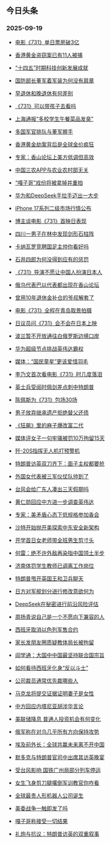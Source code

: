 ## 今日头条 
### 2025-09-19

+ [电影《731》单日票房破3亿](https://www.toutiao.com/trending/7551400137495514662/?category_name=topic_innerflow&event_type=hot_board&log_pb=%257B%2522category_name%2522%253A%2522topic_innerflow%2522%252C%2522cluster_type%2522%253A%25222%2522%252C%2522enter_from%2522%253A%2522click_category%2522%252C%2522entrance_hotspot%2522%253A%2522outside%2522%252C%2522event_type%2522%253A%2522hot_board%2522%252C%2522hot_board_cluster_id%2522%253A%25227551400137495514662%2522%252C%2522hot_board_impr_id%2522%253A%252220250919001225D1B28086BE57DB41F73F%2522%252C%2522jump_page%2522%253A%2522hot_board_page%2522%252C%2522location%2522%253A%2522news_hot_card%2522%252C%2522page_location%2522%253A%2522hot_board_page%2522%252C%2522source%2522%253A%2522trending_tab%2522%252C%2522style_id%2522%253A%252240132%2522%252C%2522title%2522%253A%2522%25E7%2594%25B5%25E5%25BD%25B1%25E3%2580%258A731%25E3%2580%258B%25E5%258D%2595%25E6%2597%25A5%25E7%25A5%25A8%25E6%2588%25BF%25E7%25A0%25B43%25E4%25BA%25BF%2522%257D&rank=&style_id=40132&topic_id=7551400137495514662)

+ [香港黄金盗窃案已有11人被捕](https://www.toutiao.com/trending/7550997494306668554/?category_name=topic_innerflow&event_type=hot_board&log_pb=%257B%2522category_name%2522%253A%2522topic_innerflow%2522%252C%2522cluster_type%2522%253A%25222%2522%252C%2522enter_from%2522%253A%2522click_category%2522%252C%2522entrance_hotspot%2522%253A%2522outside%2522%252C%2522event_type%2522%253A%2522hot_board%2522%252C%2522hot_board_cluster_id%2522%253A%25227550997494306668554%2522%252C%2522hot_board_impr_id%2522%253A%252220250919001225D1B28086BE57DB41F73F%2522%252C%2522jump_page%2522%253A%2522hot_board_page%2522%252C%2522location%2522%253A%2522news_hot_card%2522%252C%2522page_location%2522%253A%2522hot_board_page%2522%252C%2522source%2522%253A%2522trending_tab%2522%252C%2522style_id%2522%253A%252240132%2522%252C%2522title%2522%253A%2522%25E9%25A6%2599%25E6%25B8%25AF%25E9%25BB%2584%25E9%2587%2591%25E7%259B%2597%25E7%25AA%2583%25E6%25A1%2588%25E5%25B7%25B2%25E6%259C%258911%25E4%25BA%25BA%25E8%25A2%25AB%25E6%258D%2595%2522%257D&rank=&style_id=40132&topic_id=7550997494306668554)

+ [“十四五”时期科技创新发展成就](https://www.toutiao.com/article/7551380602609254946)

+ [国防部长董军着军装为何没有肩章](https://www.toutiao.com/trending/7550431421991616555/?category_name=topic_innerflow&event_type=hot_board&log_pb=%257B%2522category_name%2522%253A%2522topic_innerflow%2522%252C%2522cluster_type%2522%253A%25226%2522%252C%2522enter_from%2522%253A%2522click_category%2522%252C%2522entrance_hotspot%2522%253A%2522outside%2522%252C%2522event_type%2522%253A%2522hot_board%2522%252C%2522hot_board_cluster_id%2522%253A%25227550431421991616555%2522%252C%2522hot_board_impr_id%2522%253A%252220250919001225D1B28086BE57DB41F73F%2522%252C%2522jump_page%2522%253A%2522hot_board_page%2522%252C%2522location%2522%253A%2522news_hot_card%2522%252C%2522page_location%2522%253A%2522hot_board_page%2522%252C%2522source%2522%253A%2522trending_tab%2522%252C%2522style_id%2522%253A%252240132%2522%252C%2522title%2522%253A%2522%25E5%259B%25BD%25E9%2598%25B2%25E9%2583%25A8%25E9%2595%25BF%25E8%2591%25A3%25E5%2586%259B%25E7%259D%2580%25E5%2586%259B%25E8%25A3%2585%25E4%25B8%25BA%25E4%25BD%2595%25E6%25B2%25A1%25E6%259C%2589%25E8%2582%25A9%25E7%25AB%25A0%2522%257D&rank=&style_id=40132&topic_id=7550431421991616555)

+ [早退休和晚退休有何差别](https://www.toutiao.com/trending/7551289334189195305/?category_name=topic_innerflow&event_type=hot_board&log_pb=%257B%2522category_name%2522%253A%2522topic_innerflow%2522%252C%2522cluster_type%2522%253A%252210%2522%252C%2522enter_from%2522%253A%2522click_category%2522%252C%2522entrance_hotspot%2522%253A%2522outside%2522%252C%2522event_type%2522%253A%2522hot_board%2522%252C%2522hot_board_cluster_id%2522%253A%25227551289334189195305%2522%252C%2522hot_board_impr_id%2522%253A%252220250919001225D1B28086BE57DB41F73F%2522%252C%2522jump_page%2522%253A%2522hot_board_page%2522%252C%2522location%2522%253A%2522news_hot_card%2522%252C%2522page_location%2522%253A%2522hot_board_page%2522%252C%2522source%2522%253A%2522trending_tab%2522%252C%2522style_id%2522%253A%252240132%2522%252C%2522title%2522%253A%2522%25E6%2597%25A9%25E9%2580%2580%25E4%25BC%2591%25E5%2592%258C%25E6%2599%259A%25E9%2580%2580%25E4%25BC%2591%25E6%259C%2589%25E4%25BD%2595%25E5%25B7%25AE%25E5%2588%25AB%2522%257D&rank=&style_id=40132&topic_id=7551289334189195305)

+ [《731》可以带孩子去看吗](https://www.toutiao.com/trending/7551348452060302867/?category_name=topic_innerflow&event_type=hot_board&log_pb=%257B%2522category_name%2522%253A%2522topic_innerflow%2522%252C%2522cluster_type%2522%253A%252213%2522%252C%2522enter_from%2522%253A%2522click_category%2522%252C%2522entrance_hotspot%2522%253A%2522outside%2522%252C%2522event_type%2522%253A%2522hot_board%2522%252C%2522hot_board_cluster_id%2522%253A%25227551348452060302867%2522%252C%2522hot_board_impr_id%2522%253A%252220250919001225D1B28086BE57DB41F73F%2522%252C%2522jump_page%2522%253A%2522hot_board_page%2522%252C%2522location%2522%253A%2522news_hot_card%2522%252C%2522page_location%2522%253A%2522hot_board_page%2522%252C%2522source%2522%253A%2522trending_tab%2522%252C%2522style_id%2522%253A%252240132%2522%252C%2522title%2522%253A%2522%25E3%2580%258A731%25E3%2580%258B%25E5%258F%25AF%25E4%25BB%25A5%25E5%25B8%25A6%25E5%25AD%25A9%25E5%25AD%2590%25E5%258E%25BB%25E7%259C%258B%25E5%2590%2597%2522%257D&rank=&style_id=40132&topic_id=7551348452060302867)

+ [上海通报“多校学生午餐菜品发臭”](https://www.toutiao.com/trending/7551435824051654195/?category_name=topic_innerflow&event_type=hot_board&log_pb=%257B%2522category_name%2522%253A%2522topic_innerflow%2522%252C%2522cluster_type%2522%253A%25222%2522%252C%2522enter_from%2522%253A%2522click_category%2522%252C%2522entrance_hotspot%2522%253A%2522outside%2522%252C%2522event_type%2522%253A%2522hot_board%2522%252C%2522hot_board_cluster_id%2522%253A%25227551435824051654195%2522%252C%2522hot_board_impr_id%2522%253A%252220250919001225D1B28086BE57DB41F73F%2522%252C%2522jump_page%2522%253A%2522hot_board_page%2522%252C%2522location%2522%253A%2522news_hot_card%2522%252C%2522page_location%2522%253A%2522hot_board_page%2522%252C%2522source%2522%253A%2522trending_tab%2522%252C%2522style_id%2522%253A%252240132%2522%252C%2522title%2522%253A%2522%25E4%25B8%258A%25E6%25B5%25B7%25E9%2580%259A%25E6%258A%25A5%25E2%2580%259C%25E5%25A4%259A%25E6%25A0%25A1%25E5%25AD%25A6%25E7%2594%259F%25E5%258D%2588%25E9%25A4%2590%25E8%258F%259C%25E5%2593%2581%25E5%258F%2591%25E8%2587%25AD%25E2%2580%259D%2522%257D&rank=&style_id=40132&topic_id=7551435824051654195)

+ [多国军官排队与董军握手](https://www.toutiao.com/trending/7551317638518063155/?category_name=topic_innerflow&event_type=hot_board&log_pb=%257B%2522category_name%2522%253A%2522topic_innerflow%2522%252C%2522cluster_type%2522%253A%25221%2522%252C%2522enter_from%2522%253A%2522click_category%2522%252C%2522entrance_hotspot%2522%253A%2522outside%2522%252C%2522event_type%2522%253A%2522hot_board%2522%252C%2522hot_board_cluster_id%2522%253A%25227551317638518063155%2522%252C%2522hot_board_impr_id%2522%253A%252220250919001225D1B28086BE57DB41F73F%2522%252C%2522jump_page%2522%253A%2522hot_board_page%2522%252C%2522location%2522%253A%2522news_hot_card%2522%252C%2522page_location%2522%253A%2522hot_board_page%2522%252C%2522source%2522%253A%2522trending_tab%2522%252C%2522style_id%2522%253A%252240132%2522%252C%2522title%2522%253A%2522%25E5%25A4%259A%25E5%259B%25BD%25E5%2586%259B%25E5%25AE%2598%25E6%258E%2592%25E9%2598%259F%25E4%25B8%258E%25E8%2591%25A3%25E5%2586%259B%25E6%258F%25A1%25E6%2589%258B%2522%257D&rank=&style_id=40132&topic_id=7551317638518063155)

+ [香港黄金劫案背后是全球金价疯狂](https://www.toutiao.com/trending/7551402130473487908/?category_name=topic_innerflow&event_type=hot_board&log_pb=%257B%2522category_name%2522%253A%2522topic_innerflow%2522%252C%2522cluster_type%2522%253A%252213%2522%252C%2522enter_from%2522%253A%2522click_category%2522%252C%2522entrance_hotspot%2522%253A%2522outside%2522%252C%2522event_type%2522%253A%2522hot_board%2522%252C%2522hot_board_cluster_id%2522%253A%25227551402130473487908%2522%252C%2522hot_board_impr_id%2522%253A%252220250919001225D1B28086BE57DB41F73F%2522%252C%2522jump_page%2522%253A%2522hot_board_page%2522%252C%2522location%2522%253A%2522news_hot_card%2522%252C%2522page_location%2522%253A%2522hot_board_page%2522%252C%2522source%2522%253A%2522trending_tab%2522%252C%2522style_id%2522%253A%252240132%2522%252C%2522title%2522%253A%2522%25E9%25A6%2599%25E6%25B8%25AF%25E9%25BB%2584%25E9%2587%2591%25E5%258A%25AB%25E6%25A1%2588%25E8%2583%258C%25E5%2590%258E%25E6%2598%25AF%25E5%2585%25A8%25E7%2590%2583%25E9%2587%2591%25E4%25BB%25B7%25E7%2596%25AF%25E7%258B%2582%2522%257D&rank=&style_id=40132&topic_id=7551402130473487908)

+ [专家：香山论坛上美方低调但高效](https://www.toutiao.com/trending/7551409703843008043/?category_name=topic_innerflow&event_type=hot_board&log_pb=%257B%2522category_name%2522%253A%2522topic_innerflow%2522%252C%2522cluster_type%2522%253A%252213%2522%252C%2522enter_from%2522%253A%2522click_category%2522%252C%2522entrance_hotspot%2522%253A%2522outside%2522%252C%2522event_type%2522%253A%2522hot_board%2522%252C%2522hot_board_cluster_id%2522%253A%25227551409703843008043%2522%252C%2522hot_board_impr_id%2522%253A%252220250919001225D1B28086BE57DB41F73F%2522%252C%2522jump_page%2522%253A%2522hot_board_page%2522%252C%2522location%2522%253A%2522news_hot_card%2522%252C%2522page_location%2522%253A%2522hot_board_page%2522%252C%2522source%2522%253A%2522trending_tab%2522%252C%2522style_id%2522%253A%252240132%2522%252C%2522title%2522%253A%2522%25E4%25B8%2593%25E5%25AE%25B6%25EF%25BC%259A%25E9%25A6%2599%25E5%25B1%25B1%25E8%25AE%25BA%25E5%259D%259B%25E4%25B8%258A%25E7%25BE%258E%25E6%2596%25B9%25E4%25BD%258E%25E8%25B0%2583%25E4%25BD%2586%25E9%25AB%2598%25E6%2595%2588%2522%257D&rank=&style_id=40132&topic_id=7551409703843008043)

+ [中国三农APP与农业农村部无关](https://www.toutiao.com/article/7551376628149830178)

+ [“嘎子哥”戏份将被拿掉并重拍](https://www.toutiao.com/trending/7551362770944507945/?category_name=topic_innerflow&event_type=hot_board&log_pb=%257B%2522category_name%2522%253A%2522topic_innerflow%2522%252C%2522cluster_type%2522%253A%25223%2522%252C%2522enter_from%2522%253A%2522click_category%2522%252C%2522entrance_hotspot%2522%253A%2522outside%2522%252C%2522event_type%2522%253A%2522hot_board%2522%252C%2522hot_board_cluster_id%2522%253A%25227551362770944507945%2522%252C%2522hot_board_impr_id%2522%253A%252220250919001225D1B28086BE57DB41F73F%2522%252C%2522jump_page%2522%253A%2522hot_board_page%2522%252C%2522location%2522%253A%2522news_hot_card%2522%252C%2522page_location%2522%253A%2522hot_board_page%2522%252C%2522source%2522%253A%2522trending_tab%2522%252C%2522style_id%2522%253A%252240132%2522%252C%2522title%2522%253A%2522%25E2%2580%259C%25E5%2598%258E%25E5%25AD%2590%25E5%2593%25A5%25E2%2580%259D%25E6%2588%258F%25E4%25BB%25BD%25E5%25B0%2586%25E8%25A2%25AB%25E6%258B%25BF%25E6%258E%2589%25E5%25B9%25B6%25E9%2587%258D%25E6%258B%258D%2522%257D&rank=&style_id=40132&topic_id=7551362770944507945)

+ [华为和DeepSeek手拉手迈出一大步](https://www.toutiao.com/trending/7551407404953374227/?category_name=topic_innerflow&event_type=hot_board&log_pb=%257B%2522category_name%2522%253A%2522topic_innerflow%2522%252C%2522cluster_type%2522%253A%252213%2522%252C%2522enter_from%2522%253A%2522click_category%2522%252C%2522entrance_hotspot%2522%253A%2522outside%2522%252C%2522event_type%2522%253A%2522hot_board%2522%252C%2522hot_board_cluster_id%2522%253A%25227551407404953374227%2522%252C%2522hot_board_impr_id%2522%253A%252220250919001225D1B28086BE57DB41F73F%2522%252C%2522jump_page%2522%253A%2522hot_board_page%2522%252C%2522location%2522%253A%2522news_hot_card%2522%252C%2522page_location%2522%253A%2522hot_board_page%2522%252C%2522source%2522%253A%2522trending_tab%2522%252C%2522style_id%2522%253A%252240132%2522%252C%2522title%2522%253A%2522%25E5%258D%258E%25E4%25B8%25BA%25E5%2592%258CDeepSeek%25E6%2589%258B%25E6%258B%2589%25E6%2589%258B%25E8%25BF%2588%25E5%2587%25BA%25E4%25B8%2580%25E5%25A4%25A7%25E6%25AD%25A5%2522%257D&rank=&style_id=40132&topic_id=7551407404953374227)

+ [iPhone 17系列二级市场行情公布](https://www.toutiao.com/trending/7551202563895623689/?category_name=topic_innerflow&event_type=hot_board&log_pb=%257B%2522category_name%2522%253A%2522topic_innerflow%2522%252C%2522cluster_type%2522%253A%25223%2522%252C%2522enter_from%2522%253A%2522click_category%2522%252C%2522entrance_hotspot%2522%253A%2522outside%2522%252C%2522event_type%2522%253A%2522hot_board%2522%252C%2522hot_board_cluster_id%2522%253A%25227551202563895623689%2522%252C%2522hot_board_impr_id%2522%253A%252220250919001225D1B28086BE57DB41F73F%2522%252C%2522jump_page%2522%253A%2522hot_board_page%2522%252C%2522location%2522%253A%2522news_hot_card%2522%252C%2522page_location%2522%253A%2522hot_board_page%2522%252C%2522source%2522%253A%2522trending_tab%2522%252C%2522style_id%2522%253A%252240132%2522%252C%2522title%2522%253A%2522iPhone%2B17%25E7%25B3%25BB%25E5%2588%2597%25E4%25BA%258C%25E7%25BA%25A7%25E5%25B8%2582%25E5%259C%25BA%25E8%25A1%258C%25E6%2583%2585%25E5%2585%25AC%25E5%25B8%2583%2522%257D&rank=&style_id=40132&topic_id=7551202563895623689)

+ [博主谈电影《731》首映日表现](https://www.toutiao.com/trending/7551420279235284534/?category_name=topic_innerflow&event_type=hot_board&log_pb=%257B%2522category_name%2522%253A%2522topic_innerflow%2522%252C%2522cluster_type%2522%253A%252213%2522%252C%2522enter_from%2522%253A%2522click_category%2522%252C%2522entrance_hotspot%2522%253A%2522outside%2522%252C%2522event_type%2522%253A%2522hot_board%2522%252C%2522hot_board_cluster_id%2522%253A%25227551420279235284534%2522%252C%2522hot_board_impr_id%2522%253A%252220250919001225D1B28086BE57DB41F73F%2522%252C%2522jump_page%2522%253A%2522hot_board_page%2522%252C%2522location%2522%253A%2522news_hot_card%2522%252C%2522page_location%2522%253A%2522hot_board_page%2522%252C%2522source%2522%253A%2522trending_tab%2522%252C%2522style_id%2522%253A%252240132%2522%252C%2522title%2522%253A%2522%25E5%258D%259A%25E4%25B8%25BB%25E8%25B0%2588%25E7%2594%25B5%25E5%25BD%25B1%25E3%2580%258A731%25E3%2580%258B%25E9%25A6%2596%25E6%2598%25A0%25E6%2597%25A5%25E8%25A1%25A8%25E7%258E%25B0%2522%257D&rank=&style_id=40132&topic_id=7551420279235284534)

+ [四川一男子在林中发现剑形石柱阵](https://www.toutiao.com/trending/7551358997492911626/?category_name=topic_innerflow&event_type=hot_board&log_pb=%257B%2522category_name%2522%253A%2522topic_innerflow%2522%252C%2522cluster_type%2522%253A%25221%2522%252C%2522enter_from%2522%253A%2522click_category%2522%252C%2522entrance_hotspot%2522%253A%2522outside%2522%252C%2522event_type%2522%253A%2522hot_board%2522%252C%2522hot_board_cluster_id%2522%253A%25227551358997492911626%2522%252C%2522hot_board_impr_id%2522%253A%252220250919001225D1B28086BE57DB41F73F%2522%252C%2522jump_page%2522%253A%2522hot_board_page%2522%252C%2522location%2522%253A%2522news_hot_card%2522%252C%2522page_location%2522%253A%2522hot_board_page%2522%252C%2522source%2522%253A%2522trending_tab%2522%252C%2522style_id%2522%253A%252240132%2522%252C%2522title%2522%253A%2522%25E5%259B%259B%25E5%25B7%259D%25E4%25B8%2580%25E7%2594%25B7%25E5%25AD%2590%25E5%259C%25A8%25E6%259E%2597%25E4%25B8%25AD%25E5%258F%2591%25E7%258E%25B0%25E5%2589%2591%25E5%25BD%25A2%25E7%259F%25B3%25E6%259F%25B1%25E9%2598%25B5%2522%257D&rank=&style_id=40132&topic_id=7551358997492911626)

+ [卡纳瓦罗竞聘国足主帅你看好吗](https://www.toutiao.com/trending/7551363456730300452/?category_name=topic_innerflow&event_type=hot_board&log_pb=%257B%2522category_name%2522%253A%2522topic_innerflow%2522%252C%2522cluster_type%2522%253A%252210%2522%252C%2522enter_from%2522%253A%2522click_category%2522%252C%2522entrance_hotspot%2522%253A%2522outside%2522%252C%2522event_type%2522%253A%2522hot_board%2522%252C%2522hot_board_cluster_id%2522%253A%25227551363456730300452%2522%252C%2522hot_board_impr_id%2522%253A%252220250919001225D1B28086BE57DB41F73F%2522%252C%2522jump_page%2522%253A%2522hot_board_page%2522%252C%2522location%2522%253A%2522news_hot_card%2522%252C%2522page_location%2522%253A%2522hot_board_page%2522%252C%2522source%2522%253A%2522trending_tab%2522%252C%2522style_id%2522%253A%252240132%2522%252C%2522title%2522%253A%2522%25E5%258D%25A1%25E7%25BA%25B3%25E7%2593%25A6%25E7%25BD%2597%25E7%25AB%259E%25E8%2581%2598%25E5%259B%25BD%25E8%25B6%25B3%25E4%25B8%25BB%25E5%25B8%2585%25E4%25BD%25A0%25E7%259C%258B%25E5%25A5%25BD%25E5%2590%2597%2522%257D&rank=&style_id=40132&topic_id=7551363456730300452)

+ [石井四郎为何没得到应有的惩罚](https://www.toutiao.com/trending/7551343631886454298/?category_name=topic_innerflow&event_type=hot_board&log_pb=%257B%2522category_name%2522%253A%2522topic_innerflow%2522%252C%2522cluster_type%2522%253A%252213%2522%252C%2522enter_from%2522%253A%2522click_category%2522%252C%2522entrance_hotspot%2522%253A%2522outside%2522%252C%2522event_type%2522%253A%2522hot_board%2522%252C%2522hot_board_cluster_id%2522%253A%25227551343631886454298%2522%252C%2522hot_board_impr_id%2522%253A%252220250919001225D1B28086BE57DB41F73F%2522%252C%2522jump_page%2522%253A%2522hot_board_page%2522%252C%2522location%2522%253A%2522news_hot_card%2522%252C%2522page_location%2522%253A%2522hot_board_page%2522%252C%2522source%2522%253A%2522trending_tab%2522%252C%2522style_id%2522%253A%252240132%2522%252C%2522title%2522%253A%2522%25E7%259F%25B3%25E4%25BA%2595%25E5%259B%259B%25E9%2583%258E%25E4%25B8%25BA%25E4%25BD%2595%25E6%25B2%25A1%25E5%25BE%2597%25E5%2588%25B0%25E5%25BA%2594%25E6%259C%2589%25E7%259A%2584%25E6%2583%25A9%25E7%25BD%259A%2522%257D&rank=&style_id=40132&topic_id=7551343631886454298)

+ [《731》导演不愿让中国人扮演日本人](https://www.toutiao.com/trending/7550776133734845993/?category_name=topic_innerflow&event_type=hot_board&log_pb=%257B%2522category_name%2522%253A%2522topic_innerflow%2522%252C%2522cluster_type%2522%253A%25222%2522%252C%2522enter_from%2522%253A%2522click_category%2522%252C%2522entrance_hotspot%2522%253A%2522outside%2522%252C%2522event_type%2522%253A%2522hot_board%2522%252C%2522hot_board_cluster_id%2522%253A%25227550776133734845993%2522%252C%2522hot_board_impr_id%2522%253A%252220250919001225D1B28086BE57DB41F73F%2522%252C%2522jump_page%2522%253A%2522hot_board_page%2522%252C%2522location%2522%253A%2522news_hot_card%2522%252C%2522page_location%2522%253A%2522hot_board_page%2522%252C%2522source%2522%253A%2522trending_tab%2522%252C%2522style_id%2522%253A%252240132%2522%252C%2522title%2522%253A%2522%25E3%2580%258A731%25E3%2580%258B%25E5%25AF%25BC%25E6%25BC%2594%25E4%25B8%258D%25E6%2584%25BF%25E8%25AE%25A9%25E4%25B8%25AD%25E5%259B%25BD%25E4%25BA%25BA%25E6%2589%25AE%25E6%25BC%2594%25E6%2597%25A5%25E6%259C%25AC%25E4%25BA%25BA%2522%257D&rank=&style_id=40132&topic_id=7550776133734845993)

+ [俄乌代表巴以代表都出现在香山论坛](https://www.toutiao.com/trending/7551410631334117403/?category_name=topic_innerflow&event_type=hot_board&log_pb=%257B%2522category_name%2522%253A%2522topic_innerflow%2522%252C%2522cluster_type%2522%253A%25220%2522%252C%2522enter_from%2522%253A%2522click_category%2522%252C%2522entrance_hotspot%2522%253A%2522outside%2522%252C%2522event_type%2522%253A%2522hot_board%2522%252C%2522hot_board_cluster_id%2522%253A%25227551410631334117403%2522%252C%2522hot_board_impr_id%2522%253A%252220250919001225D1B28086BE57DB41F73F%2522%252C%2522jump_page%2522%253A%2522hot_board_page%2522%252C%2522location%2522%253A%2522news_hot_card%2522%252C%2522page_location%2522%253A%2522hot_board_page%2522%252C%2522source%2522%253A%2522trending_tab%2522%252C%2522style_id%2522%253A%252240132%2522%252C%2522title%2522%253A%2522%25E4%25BF%2584%25E4%25B9%258C%25E4%25BB%25A3%25E8%25A1%25A8%25E5%25B7%25B4%25E4%25BB%25A5%25E4%25BB%25A3%25E8%25A1%25A8%25E9%2583%25BD%25E5%2587%25BA%25E7%258E%25B0%25E5%259C%25A8%25E9%25A6%2599%25E5%25B1%25B1%25E8%25AE%25BA%25E5%259D%259B%2522%257D&rank=&style_id=40132&topic_id=7551410631334117403)

+ [曾用10年退休金补仓的爷叔解套了](https://www.toutiao.com/trending/7550494500395221046/?category_name=topic_innerflow&event_type=hot_board&log_pb=%257B%2522category_name%2522%253A%2522topic_innerflow%2522%252C%2522cluster_type%2522%253A%25224%2522%252C%2522enter_from%2522%253A%2522click_category%2522%252C%2522entrance_hotspot%2522%253A%2522outside%2522%252C%2522event_type%2522%253A%2522hot_board%2522%252C%2522hot_board_cluster_id%2522%253A%25227550494500395221046%2522%252C%2522hot_board_impr_id%2522%253A%252220250919001225D1B28086BE57DB41F73F%2522%252C%2522jump_page%2522%253A%2522hot_board_page%2522%252C%2522location%2522%253A%2522news_hot_card%2522%252C%2522page_location%2522%253A%2522hot_board_page%2522%252C%2522source%2522%253A%2522trending_tab%2522%252C%2522style_id%2522%253A%252240132%2522%252C%2522title%2522%253A%2522%25E6%259B%25BE%25E7%2594%25A810%25E5%25B9%25B4%25E9%2580%2580%25E4%25BC%2591%25E9%2587%2591%25E8%25A1%25A5%25E4%25BB%2593%25E7%259A%2584%25E7%2588%25B7%25E5%258F%2594%25E8%25A7%25A3%25E5%25A5%2597%25E4%25BA%2586%2522%257D&rank=&style_id=40132&topic_id=7550494500395221046)

+ [电影《731》全程在青岛取景拍摄](https://www.toutiao.com/trending/7551296626095030326/?category_name=topic_innerflow&event_type=hot_board&log_pb=%257B%2522category_name%2522%253A%2522topic_innerflow%2522%252C%2522cluster_type%2522%253A%25226%2522%252C%2522enter_from%2522%253A%2522click_category%2522%252C%2522entrance_hotspot%2522%253A%2522outside%2522%252C%2522event_type%2522%253A%2522hot_board%2522%252C%2522hot_board_cluster_id%2522%253A%25227551296626095030326%2522%252C%2522hot_board_impr_id%2522%253A%252220250919001225D1B28086BE57DB41F73F%2522%252C%2522jump_page%2522%253A%2522hot_board_page%2522%252C%2522location%2522%253A%2522news_hot_card%2522%252C%2522page_location%2522%253A%2522hot_board_page%2522%252C%2522source%2522%253A%2522trending_tab%2522%252C%2522style_id%2522%253A%252240132%2522%252C%2522title%2522%253A%2522%25E7%2594%25B5%25E5%25BD%25B1%25E3%2580%258A731%25E3%2580%258B%25E5%2585%25A8%25E7%25A8%258B%25E5%259C%25A8%25E9%259D%2592%25E5%25B2%259B%25E5%258F%2596%25E6%2599%25AF%25E6%258B%258D%25E6%2591%2584%2522%257D&rank=&style_id=40132&topic_id=7551296626095030326)

+ [日议员问《731》会不会在日本上映](https://www.toutiao.com/trending/7550984083547996186/?category_name=topic_innerflow&event_type=hot_board&log_pb=%257B%2522category_name%2522%253A%2522topic_innerflow%2522%252C%2522cluster_type%2522%253A%25221%2522%252C%2522enter_from%2522%253A%2522click_category%2522%252C%2522entrance_hotspot%2522%253A%2522outside%2522%252C%2522event_type%2522%253A%2522hot_board%2522%252C%2522hot_board_cluster_id%2522%253A%25227550984083547996186%2522%252C%2522hot_board_impr_id%2522%253A%252220250919001225D1B28086BE57DB41F73F%2522%252C%2522jump_page%2522%253A%2522hot_board_page%2522%252C%2522location%2522%253A%2522news_hot_card%2522%252C%2522page_location%2522%253A%2522hot_board_page%2522%252C%2522source%2522%253A%2522trending_tab%2522%252C%2522style_id%2522%253A%252240132%2522%252C%2522title%2522%253A%2522%25E6%2597%25A5%25E8%25AE%25AE%25E5%2591%2598%25E9%2597%25AE%25E3%2580%258A731%25E3%2580%258B%25E4%25BC%259A%25E4%25B8%258D%25E4%25BC%259A%25E5%259C%25A8%25E6%2597%25A5%25E6%259C%25AC%25E4%25B8%258A%25E6%2598%25A0%2522%257D&rank=&style_id=40132&topic_id=7550984083547996186)

+ [波兰暂不开放通往白俄罗斯边境口岸](https://www.toutiao.com/trending/7550864721416601636/?category_name=topic_innerflow&event_type=hot_board&log_pb=%257B%2522category_name%2522%253A%2522topic_innerflow%2522%252C%2522cluster_type%2522%253A%25226%2522%252C%2522enter_from%2522%253A%2522click_category%2522%252C%2522entrance_hotspot%2522%253A%2522outside%2522%252C%2522event_type%2522%253A%2522hot_board%2522%252C%2522hot_board_cluster_id%2522%253A%25227550864721416601636%2522%252C%2522hot_board_impr_id%2522%253A%252220250919001225D1B28086BE57DB41F73F%2522%252C%2522jump_page%2522%253A%2522hot_board_page%2522%252C%2522location%2522%253A%2522news_hot_card%2522%252C%2522page_location%2522%253A%2522hot_board_page%2522%252C%2522source%2522%253A%2522trending_tab%2522%252C%2522style_id%2522%253A%252240132%2522%252C%2522title%2522%253A%2522%25E6%25B3%25A2%25E5%2585%25B0%25E6%259A%2582%25E4%25B8%258D%25E5%25BC%2580%25E6%2594%25BE%25E9%2580%259A%25E5%25BE%2580%25E7%2599%25BD%25E4%25BF%2584%25E7%25BD%2597%25E6%2596%25AF%25E8%25BE%25B9%25E5%25A2%2583%25E5%258F%25A3%25E5%25B2%25B8%2522%257D&rank=&style_id=40132&topic_id=7550864721416601636)

+ [华为超级节点挑战英伟达霸权](https://www.toutiao.com/trending/7551412941661146675/?category_name=topic_innerflow&event_type=hot_board&log_pb=%257B%2522category_name%2522%253A%2522topic_innerflow%2522%252C%2522cluster_type%2522%253A%252213%2522%252C%2522enter_from%2522%253A%2522click_category%2522%252C%2522entrance_hotspot%2522%253A%2522outside%2522%252C%2522event_type%2522%253A%2522hot_board%2522%252C%2522hot_board_cluster_id%2522%253A%25227551412941661146675%2522%252C%2522hot_board_impr_id%2522%253A%252220250919001225D1B28086BE57DB41F73F%2522%252C%2522jump_page%2522%253A%2522hot_board_page%2522%252C%2522location%2522%253A%2522news_hot_card%2522%252C%2522page_location%2522%253A%2522hot_board_page%2522%252C%2522source%2522%253A%2522trending_tab%2522%252C%2522style_id%2522%253A%252240132%2522%252C%2522title%2522%253A%2522%25E5%258D%258E%25E4%25B8%25BA%25E8%25B6%2585%25E7%25BA%25A7%25E8%258A%2582%25E7%2582%25B9%25E6%258C%2591%25E6%2588%2598%25E8%258B%25B1%25E4%25BC%259F%25E8%25BE%25BE%25E9%259C%25B8%25E6%259D%2583%2522%257D&rank=&style_id=40132&topic_id=7551412941661146675)

+ [媒体：“国民童星”更该爱惜羽毛](https://www.toutiao.com/trending/7551397144284892698/?category_name=topic_innerflow&event_type=hot_board&log_pb=%257B%2522category_name%2522%253A%2522topic_innerflow%2522%252C%2522cluster_type%2522%253A%252213%2522%252C%2522enter_from%2522%253A%2522click_category%2522%252C%2522entrance_hotspot%2522%253A%2522outside%2522%252C%2522event_type%2522%253A%2522hot_board%2522%252C%2522hot_board_cluster_id%2522%253A%25227551397144284892698%2522%252C%2522hot_board_impr_id%2522%253A%252220250919001225D1B28086BE57DB41F73F%2522%252C%2522jump_page%2522%253A%2522hot_board_page%2522%252C%2522location%2522%253A%2522news_hot_card%2522%252C%2522page_location%2522%253A%2522hot_board_page%2522%252C%2522source%2522%253A%2522trending_tab%2522%252C%2522style_id%2522%253A%252240132%2522%252C%2522title%2522%253A%2522%25E5%25AA%2592%25E4%25BD%2593%25EF%25BC%259A%25E2%2580%259C%25E5%259B%25BD%25E6%25B0%2591%25E7%25AB%25A5%25E6%2598%259F%25E2%2580%259D%25E6%259B%25B4%25E8%25AF%25A5%25E7%2588%25B1%25E6%2583%259C%25E7%25BE%25BD%25E6%25AF%259B%2522%257D&rank=&style_id=40132&topic_id=7551397144284892698)

+ [李乃文首次看电影《731》时几度落泪](https://www.toutiao.com/trending/7551180799849152551/?category_name=topic_innerflow&event_type=hot_board&log_pb=%257B%2522category_name%2522%253A%2522topic_innerflow%2522%252C%2522cluster_type%2522%253A%25226%2522%252C%2522enter_from%2522%253A%2522click_category%2522%252C%2522entrance_hotspot%2522%253A%2522outside%2522%252C%2522event_type%2522%253A%2522hot_board%2522%252C%2522hot_board_cluster_id%2522%253A%25227551180799849152551%2522%252C%2522hot_board_impr_id%2522%253A%252220250919001225D1B28086BE57DB41F73F%2522%252C%2522jump_page%2522%253A%2522hot_board_page%2522%252C%2522location%2522%253A%2522news_hot_card%2522%252C%2522page_location%2522%253A%2522hot_board_page%2522%252C%2522source%2522%253A%2522trending_tab%2522%252C%2522style_id%2522%253A%252240132%2522%252C%2522title%2522%253A%2522%25E6%259D%258E%25E4%25B9%2583%25E6%2596%2587%25E9%25A6%2596%25E6%25AC%25A1%25E7%259C%258B%25E7%2594%25B5%25E5%25BD%25B1%25E3%2580%258A731%25E3%2580%258B%25E6%2597%25B6%25E5%2587%25A0%25E5%25BA%25A6%25E8%2590%25BD%25E6%25B3%25AA%2522%257D&rank=&style_id=40132&topic_id=7551180799849152551)

+ [英士兵受阅时佩剑差点刺中特朗普](https://www.toutiao.com/trending/7551242341059972654/?category_name=topic_innerflow&event_type=hot_board&log_pb=%257B%2522category_name%2522%253A%2522topic_innerflow%2522%252C%2522cluster_type%2522%253A%25221%2522%252C%2522enter_from%2522%253A%2522click_category%2522%252C%2522entrance_hotspot%2522%253A%2522outside%2522%252C%2522event_type%2522%253A%2522hot_board%2522%252C%2522hot_board_cluster_id%2522%253A%25227551242341059972654%2522%252C%2522hot_board_impr_id%2522%253A%252220250919001225D1B28086BE57DB41F73F%2522%252C%2522jump_page%2522%253A%2522hot_board_page%2522%252C%2522location%2522%253A%2522news_hot_card%2522%252C%2522page_location%2522%253A%2522hot_board_page%2522%252C%2522source%2522%253A%2522trending_tab%2522%252C%2522style_id%2522%253A%252240132%2522%252C%2522title%2522%253A%2522%25E8%258B%25B1%25E5%25A3%25AB%25E5%2585%25B5%25E5%258F%2597%25E9%2598%2585%25E6%2597%25B6%25E4%25BD%25A9%25E5%2589%2591%25E5%25B7%25AE%25E7%2582%25B9%25E5%2588%25BA%25E4%25B8%25AD%25E7%2589%25B9%25E6%259C%2597%25E6%2599%25AE%2522%257D&rank=&style_id=40132&topic_id=7551242341059972654)

+ [陈佩斯为《731》包场30场](https://www.toutiao.com/trending/7550728146463555647/?category_name=topic_innerflow&event_type=hot_board&log_pb=%257B%2522category_name%2522%253A%2522topic_innerflow%2522%252C%2522cluster_type%2522%253A%25226%2522%252C%2522enter_from%2522%253A%2522click_category%2522%252C%2522entrance_hotspot%2522%253A%2522outside%2522%252C%2522event_type%2522%253A%2522hot_board%2522%252C%2522hot_board_cluster_id%2522%253A%25227550728146463555647%2522%252C%2522hot_board_impr_id%2522%253A%252220250919001225D1B28086BE57DB41F73F%2522%252C%2522jump_page%2522%253A%2522hot_board_page%2522%252C%2522location%2522%253A%2522news_hot_card%2522%252C%2522page_location%2522%253A%2522hot_board_page%2522%252C%2522source%2522%253A%2522trending_tab%2522%252C%2522style_id%2522%253A%252240132%2522%252C%2522title%2522%253A%2522%25E9%2599%2588%25E4%25BD%25A9%25E6%2596%25AF%25E4%25B8%25BA%25E3%2580%258A731%25E3%2580%258B%25E5%258C%2585%25E5%259C%25BA30%25E5%259C%25BA%2522%257D&rank=&style_id=40132&topic_id=7550728146463555647)

+ [男子放弃继承遗产拒绝替父还债](https://www.toutiao.com/trending/7551264786026594323/?category_name=topic_innerflow&event_type=hot_board&log_pb=%257B%2522category_name%2522%253A%2522topic_innerflow%2522%252C%2522cluster_type%2522%253A%25226%2522%252C%2522enter_from%2522%253A%2522click_category%2522%252C%2522entrance_hotspot%2522%253A%2522outside%2522%252C%2522event_type%2522%253A%2522hot_board%2522%252C%2522hot_board_cluster_id%2522%253A%25227551264786026594323%2522%252C%2522hot_board_impr_id%2522%253A%252220250919001225D1B28086BE57DB41F73F%2522%252C%2522jump_page%2522%253A%2522hot_board_page%2522%252C%2522location%2522%253A%2522news_hot_card%2522%252C%2522page_location%2522%253A%2522hot_board_page%2522%252C%2522source%2522%253A%2522trending_tab%2522%252C%2522style_id%2522%253A%252240132%2522%252C%2522title%2522%253A%2522%25E7%2594%25B7%25E5%25AD%2590%25E6%2594%25BE%25E5%25BC%2583%25E7%25BB%25A7%25E6%2589%25BF%25E9%2581%2597%25E4%25BA%25A7%25E6%258B%2592%25E7%25BB%259D%25E6%259B%25BF%25E7%2588%25B6%25E8%25BF%2598%25E5%2580%25BA%2522%257D&rank=&style_id=40132&topic_id=7551264786026594323)

+ [《狂飙》里的麻子爆改富二代](https://www.toutiao.com/trending/7551124480719716362/?category_name=topic_innerflow&event_type=hot_board&log_pb=%257B%2522category_name%2522%253A%2522topic_innerflow%2522%252C%2522cluster_type%2522%253A%25226%2522%252C%2522enter_from%2522%253A%2522click_category%2522%252C%2522entrance_hotspot%2522%253A%2522outside%2522%252C%2522event_type%2522%253A%2522hot_board%2522%252C%2522hot_board_cluster_id%2522%253A%25227551124480719716362%2522%252C%2522hot_board_impr_id%2522%253A%252220250919001225D1B28086BE57DB41F73F%2522%252C%2522jump_page%2522%253A%2522hot_board_page%2522%252C%2522location%2522%253A%2522news_hot_card%2522%252C%2522page_location%2522%253A%2522hot_board_page%2522%252C%2522source%2522%253A%2522trending_tab%2522%252C%2522style_id%2522%253A%252240132%2522%252C%2522title%2522%253A%2522%25E3%2580%258A%25E7%258B%2582%25E9%25A3%2599%25E3%2580%258B%25E9%2587%258C%25E7%259A%2584%25E9%25BA%25BB%25E5%25AD%2590%25E7%2588%2586%25E6%2594%25B9%25E5%25AF%258C%25E4%25BA%258C%25E4%25BB%25A3%2522%257D&rank=&style_id=40132&topic_id=7551124480719716362)

+ [媒体评女子一句牢骚被罚10万拘留15天](https://www.toutiao.com/trending/7550901067958222875/?category_name=topic_innerflow&event_type=hot_board&log_pb=%257B%2522category_name%2522%253A%2522topic_innerflow%2522%252C%2522cluster_type%2522%253A%25226%2522%252C%2522enter_from%2522%253A%2522click_category%2522%252C%2522entrance_hotspot%2522%253A%2522outside%2522%252C%2522event_type%2522%253A%2522hot_board%2522%252C%2522hot_board_cluster_id%2522%253A%25227550901067958222875%2522%252C%2522hot_board_impr_id%2522%253A%252220250919001225D1B28086BE57DB41F73F%2522%252C%2522jump_page%2522%253A%2522hot_board_page%2522%252C%2522location%2522%253A%2522news_hot_card%2522%252C%2522page_location%2522%253A%2522hot_board_page%2522%252C%2522source%2522%253A%2522trending_tab%2522%252C%2522style_id%2522%253A%252240132%2522%252C%2522title%2522%253A%2522%25E5%25AA%2592%25E4%25BD%2593%25E8%25AF%2584%25E5%25A5%25B3%25E5%25AD%2590%25E4%25B8%2580%25E5%258F%25A5%25E7%2589%25A2%25E9%25AA%259A%25E8%25A2%25AB%25E7%25BD%259A10%25E4%25B8%2587%25E6%258B%2598%25E7%2595%259915%25E5%25A4%25A9%2522%257D&rank=&style_id=40132&topic_id=7550901067958222875)

+ [歼-20S指挥无人机打预警机](https://www.toutiao.com/trending/7550651117361889331/?category_name=topic_innerflow&event_type=hot_board&log_pb=%257B%2522category_name%2522%253A%2522topic_innerflow%2522%252C%2522cluster_type%2522%253A%25221%2522%252C%2522enter_from%2522%253A%2522click_category%2522%252C%2522entrance_hotspot%2522%253A%2522outside%2522%252C%2522event_type%2522%253A%2522hot_board%2522%252C%2522hot_board_cluster_id%2522%253A%25227550651117361889331%2522%252C%2522hot_board_impr_id%2522%253A%252220250919001225D1B28086BE57DB41F73F%2522%252C%2522jump_page%2522%253A%2522hot_board_page%2522%252C%2522location%2522%253A%2522news_hot_card%2522%252C%2522page_location%2522%253A%2522hot_board_page%2522%252C%2522source%2522%253A%2522trending_tab%2522%252C%2522style_id%2522%253A%252240132%2522%252C%2522title%2522%253A%2522%25E6%25AD%25BC-20S%25E6%258C%2587%25E6%258C%25A5%25E6%2597%25A0%25E4%25BA%25BA%25E6%259C%25BA%25E6%2589%2593%25E9%25A2%2584%25E8%25AD%25A6%25E6%259C%25BA%2522%257D&rank=&style_id=40132&topic_id=7550651117361889331)

+ [特朗普访英双刀齐下：面子主权都要抢](https://www.toutiao.com/trending/7551403598920289819/?category_name=topic_innerflow&event_type=hot_board&log_pb=%257B%2522category_name%2522%253A%2522topic_innerflow%2522%252C%2522cluster_type%2522%253A%252213%2522%252C%2522enter_from%2522%253A%2522click_category%2522%252C%2522entrance_hotspot%2522%253A%2522outside%2522%252C%2522event_type%2522%253A%2522hot_board%2522%252C%2522hot_board_cluster_id%2522%253A%25227551403598920289819%2522%252C%2522hot_board_impr_id%2522%253A%252220250919001225D1B28086BE57DB41F73F%2522%252C%2522jump_page%2522%253A%2522hot_board_page%2522%252C%2522location%2522%253A%2522news_hot_card%2522%252C%2522page_location%2522%253A%2522hot_board_page%2522%252C%2522source%2522%253A%2522trending_tab%2522%252C%2522style_id%2522%253A%252240132%2522%252C%2522title%2522%253A%2522%25E7%2589%25B9%25E6%259C%2597%25E6%2599%25AE%25E8%25AE%25BF%25E8%258B%25B1%25E5%258F%258C%25E5%2588%2580%25E9%25BD%2590%25E4%25B8%258B%25EF%25BC%259A%25E9%259D%25A2%25E5%25AD%2590%25E4%25B8%25BB%25E6%259D%2583%25E9%2583%25BD%25E8%25A6%2581%25E6%258A%25A2%2522%257D&rank=&style_id=40132&topic_id=7551403598920289819)

+ [外国女代表被三军仪仗队帅到了](https://www.toutiao.com/trending/7551407326926982683/?category_name=topic_innerflow&event_type=hot_board&log_pb=%257B%2522category_name%2522%253A%2522topic_innerflow%2522%252C%2522cluster_type%2522%253A%25222%2522%252C%2522enter_from%2522%253A%2522click_category%2522%252C%2522entrance_hotspot%2522%253A%2522outside%2522%252C%2522event_type%2522%253A%2522hot_board%2522%252C%2522hot_board_cluster_id%2522%253A%25227551407326926982683%2522%252C%2522hot_board_impr_id%2522%253A%252220250919001225D1B28086BE57DB41F73F%2522%252C%2522jump_page%2522%253A%2522hot_board_page%2522%252C%2522location%2522%253A%2522news_hot_card%2522%252C%2522page_location%2522%253A%2522hot_board_page%2522%252C%2522source%2522%253A%2522trending_tab%2522%252C%2522style_id%2522%253A%252240132%2522%252C%2522title%2522%253A%2522%25E5%25A4%2596%25E5%259B%25BD%25E5%25A5%25B3%25E4%25BB%25A3%25E8%25A1%25A8%25E8%25A2%25AB%25E4%25B8%2589%25E5%2586%259B%25E4%25BB%25AA%25E4%25BB%2597%25E9%2598%259F%25E5%25B8%2585%25E5%2588%25B0%25E4%25BA%2586%2522%257D&rank=&style_id=40132&topic_id=7551407326926982683)

+ [台风会给广东人凑出三天假期吗](https://www.toutiao.com/trending/7551415404120247827/?category_name=topic_innerflow&event_type=hot_board&log_pb=%257B%2522category_name%2522%253A%2522topic_innerflow%2522%252C%2522cluster_type%2522%253A%252213%2522%252C%2522enter_from%2522%253A%2522click_category%2522%252C%2522entrance_hotspot%2522%253A%2522outside%2522%252C%2522event_type%2522%253A%2522hot_board%2522%252C%2522hot_board_cluster_id%2522%253A%25227551415404120247827%2522%252C%2522hot_board_impr_id%2522%253A%252220250919001225D1B28086BE57DB41F73F%2522%252C%2522jump_page%2522%253A%2522hot_board_page%2522%252C%2522location%2522%253A%2522news_hot_card%2522%252C%2522page_location%2522%253A%2522hot_board_page%2522%252C%2522source%2522%253A%2522trending_tab%2522%252C%2522style_id%2522%253A%252240132%2522%252C%2522title%2522%253A%2522%25E5%258F%25B0%25E9%25A3%258E%25E4%25BC%259A%25E7%25BB%2599%25E5%25B9%25BF%25E4%25B8%259C%25E4%25BA%25BA%25E5%2587%2591%25E5%2587%25BA%25E4%25B8%2589%25E5%25A4%25A9%25E5%2581%2587%25E6%259C%259F%25E5%2590%2597%2522%257D&rank=&style_id=40132&topic_id=7551415404120247827)

+ [黄仁勋回应中方进一步调查英伟达](https://www.toutiao.com/trending/7551256126126542382/?category_name=topic_innerflow&event_type=hot_board&log_pb=%257B%2522category_name%2522%253A%2522topic_innerflow%2522%252C%2522cluster_type%2522%253A%25221%2522%252C%2522enter_from%2522%253A%2522click_category%2522%252C%2522entrance_hotspot%2522%253A%2522outside%2522%252C%2522event_type%2522%253A%2522hot_board%2522%252C%2522hot_board_cluster_id%2522%253A%25227551256126126542382%2522%252C%2522hot_board_impr_id%2522%253A%252220250919001225D1B28086BE57DB41F73F%2522%252C%2522jump_page%2522%253A%2522hot_board_page%2522%252C%2522location%2522%253A%2522news_hot_card%2522%252C%2522page_location%2522%253A%2522hot_board_page%2522%252C%2522source%2522%253A%2522trending_tab%2522%252C%2522style_id%2522%253A%252240132%2522%252C%2522title%2522%253A%2522%25E9%25BB%2584%25E4%25BB%2581%25E5%258B%258B%25E5%259B%259E%25E5%25BA%2594%25E4%25B8%25AD%25E6%2596%25B9%25E8%25BF%259B%25E4%25B8%2580%25E6%25AD%25A5%25E8%25B0%2583%25E6%259F%25A5%25E8%258B%25B1%25E4%25BC%259F%25E8%25BE%25BE%2522%257D&rank=&style_id=40132&topic_id=7551256126126542382)

+ [专家：美矛盾心态下低规格参加香会](https://www.toutiao.com/trending/7551414363186269723/?category_name=topic_innerflow&event_type=hot_board&log_pb=%257B%2522category_name%2522%253A%2522topic_innerflow%2522%252C%2522cluster_type%2522%253A%252213%2522%252C%2522enter_from%2522%253A%2522click_category%2522%252C%2522entrance_hotspot%2522%253A%2522outside%2522%252C%2522event_type%2522%253A%2522hot_board%2522%252C%2522hot_board_cluster_id%2522%253A%25227551414363186269723%2522%252C%2522hot_board_impr_id%2522%253A%252220250919001225D1B28086BE57DB41F73F%2522%252C%2522jump_page%2522%253A%2522hot_board_page%2522%252C%2522location%2522%253A%2522news_hot_card%2522%252C%2522page_location%2522%253A%2522hot_board_page%2522%252C%2522source%2522%253A%2522trending_tab%2522%252C%2522style_id%2522%253A%252240132%2522%252C%2522title%2522%253A%2522%25E4%25B8%2593%25E5%25AE%25B6%25EF%25BC%259A%25E7%25BE%258E%25E7%259F%259B%25E7%259B%25BE%25E5%25BF%2583%25E6%2580%2581%25E4%25B8%258B%25E4%25BD%258E%25E8%25A7%2584%25E6%25A0%25BC%25E5%258F%2582%25E5%258A%25A0%25E9%25A6%2599%25E4%25BC%259A%2522%257D&rank=&style_id=40132&topic_id=7551414363186269723)

+ [沙特开始抛开美探索中东安全新架构](https://www.toutiao.com/trending/7551419318223769124/?category_name=topic_innerflow&event_type=hot_board&log_pb=%257B%2522category_name%2522%253A%2522topic_innerflow%2522%252C%2522cluster_type%2522%253A%252213%2522%252C%2522enter_from%2522%253A%2522click_category%2522%252C%2522entrance_hotspot%2522%253A%2522outside%2522%252C%2522event_type%2522%253A%2522hot_board%2522%252C%2522hot_board_cluster_id%2522%253A%25227551419318223769124%2522%252C%2522hot_board_impr_id%2522%253A%252220250919001225D1B28086BE57DB41F73F%2522%252C%2522jump_page%2522%253A%2522hot_board_page%2522%252C%2522location%2522%253A%2522news_hot_card%2522%252C%2522page_location%2522%253A%2522hot_board_page%2522%252C%2522source%2522%253A%2522trending_tab%2522%252C%2522style_id%2522%253A%252240132%2522%252C%2522title%2522%253A%2522%25E6%25B2%2599%25E7%2589%25B9%25E5%25BC%2580%25E5%25A7%258B%25E6%258A%259B%25E5%25BC%2580%25E7%25BE%258E%25E6%258E%25A2%25E7%25B4%25A2%25E4%25B8%25AD%25E4%25B8%259C%25E5%25AE%2589%25E5%2585%25A8%25E6%2596%25B0%25E6%259E%25B6%25E6%259E%2584%2522%257D&rank=&style_id=40132&topic_id=7551419318223769124)

+ [开学首日女老师带全班男生剪寸头](https://www.toutiao.com/trending/7550933485221969958/?category_name=topic_innerflow&event_type=hot_board&log_pb=%257B%2522category_name%2522%253A%2522topic_innerflow%2522%252C%2522cluster_type%2522%253A%25226%2522%252C%2522enter_from%2522%253A%2522click_category%2522%252C%2522entrance_hotspot%2522%253A%2522outside%2522%252C%2522event_type%2522%253A%2522hot_board%2522%252C%2522hot_board_cluster_id%2522%253A%25227550933485221969958%2522%252C%2522hot_board_impr_id%2522%253A%252220250919001225D1B28086BE57DB41F73F%2522%252C%2522jump_page%2522%253A%2522hot_board_page%2522%252C%2522location%2522%253A%2522news_hot_card%2522%252C%2522page_location%2522%253A%2522hot_board_page%2522%252C%2522source%2522%253A%2522trending_tab%2522%252C%2522style_id%2522%253A%252240132%2522%252C%2522title%2522%253A%2522%25E5%25BC%2580%25E5%25AD%25A6%25E9%25A6%2596%25E6%2597%25A5%25E5%25A5%25B3%25E8%2580%2581%25E5%25B8%2588%25E5%25B8%25A6%25E5%2585%25A8%25E7%258F%25AD%25E7%2594%25B7%25E7%2594%259F%25E5%2589%25AA%25E5%25AF%25B8%25E5%25A4%25B4%2522%257D&rank=&style_id=40132&topic_id=7550933485221969958)

+ [何雷：绝不许外敌再染指中国领土半步](https://www.toutiao.com/trending/7550776133734747689/?category_name=topic_innerflow&event_type=hot_board&log_pb=%257B%2522category_name%2522%253A%2522topic_innerflow%2522%252C%2522cluster_type%2522%253A%25222%2522%252C%2522enter_from%2522%253A%2522click_category%2522%252C%2522entrance_hotspot%2522%253A%2522outside%2522%252C%2522event_type%2522%253A%2522hot_board%2522%252C%2522hot_board_cluster_id%2522%253A%25227550776133734747689%2522%252C%2522hot_board_impr_id%2522%253A%252220250919001225D1B28086BE57DB41F73F%2522%252C%2522jump_page%2522%253A%2522hot_board_page%2522%252C%2522location%2522%253A%2522news_hot_card%2522%252C%2522page_location%2522%253A%2522hot_board_page%2522%252C%2522source%2522%253A%2522trending_tab%2522%252C%2522style_id%2522%253A%252240132%2522%252C%2522title%2522%253A%2522%25E4%25BD%2595%25E9%259B%25B7%25EF%25BC%259A%25E7%25BB%259D%25E4%25B8%258D%25E8%25AE%25B8%25E5%25A4%2596%25E6%2595%258C%25E5%2586%258D%25E6%259F%2593%25E6%258C%2587%25E4%25B8%25AD%25E5%259B%25BD%25E9%25A2%2586%25E5%259C%259F%25E5%258D%258A%25E6%25AD%25A5%2522%257D&rank=&style_id=40132&topic_id=7550776133734747689)

+ [济南体罚学生教师已调离工作岗位](https://www.toutiao.com/trending/7551029396799537215/?category_name=topic_innerflow&event_type=hot_board&log_pb=%257B%2522category_name%2522%253A%2522topic_innerflow%2522%252C%2522cluster_type%2522%253A%25226%2522%252C%2522enter_from%2522%253A%2522click_category%2522%252C%2522entrance_hotspot%2522%253A%2522outside%2522%252C%2522event_type%2522%253A%2522hot_board%2522%252C%2522hot_board_cluster_id%2522%253A%25227551029396799537215%2522%252C%2522hot_board_impr_id%2522%253A%252220250919001225D1B28086BE57DB41F73F%2522%252C%2522jump_page%2522%253A%2522hot_board_page%2522%252C%2522location%2522%253A%2522news_hot_card%2522%252C%2522page_location%2522%253A%2522hot_board_page%2522%252C%2522source%2522%253A%2522trending_tab%2522%252C%2522style_id%2522%253A%252240132%2522%252C%2522title%2522%253A%2522%25E6%25B5%258E%25E5%258D%2597%25E4%25BD%2593%25E7%25BD%259A%25E5%25AD%25A6%25E7%2594%259F%25E6%2595%2599%25E5%25B8%2588%25E5%25B7%25B2%25E8%25B0%2583%25E7%25A6%25BB%25E5%25B7%25A5%25E4%25BD%259C%25E5%25B2%2597%25E4%25BD%258D%2522%257D&rank=&style_id=40132&topic_id=7551029396799537215)

+ [特朗普甩开英国王和卫兵聊天](https://www.toutiao.com/trending/7551306090831597094/?category_name=topic_innerflow&event_type=hot_board&log_pb=%257B%2522category_name%2522%253A%2522topic_innerflow%2522%252C%2522cluster_type%2522%253A%25221%2522%252C%2522enter_from%2522%253A%2522click_category%2522%252C%2522entrance_hotspot%2522%253A%2522outside%2522%252C%2522event_type%2522%253A%2522hot_board%2522%252C%2522hot_board_cluster_id%2522%253A%25227551306090831597094%2522%252C%2522hot_board_impr_id%2522%253A%252220250919001225D1B28086BE57DB41F73F%2522%252C%2522jump_page%2522%253A%2522hot_board_page%2522%252C%2522location%2522%253A%2522news_hot_card%2522%252C%2522page_location%2522%253A%2522hot_board_page%2522%252C%2522source%2522%253A%2522trending_tab%2522%252C%2522style_id%2522%253A%252240132%2522%252C%2522title%2522%253A%2522%25E7%2589%25B9%25E6%259C%2597%25E6%2599%25AE%25E7%2594%25A9%25E5%25BC%2580%25E8%258B%25B1%25E5%259B%25BD%25E7%258E%258B%25E5%2592%258C%25E5%258D%25AB%25E5%2585%25B5%25E8%2581%258A%25E5%25A4%25A9%2522%257D&rank=&style_id=40132&topic_id=7551306090831597094)

+ [日方对军舰划分进行修改意欲何为](https://www.toutiao.com/trending/7551379188138135059/?category_name=topic_innerflow&event_type=hot_board&log_pb=%257B%2522category_name%2522%253A%2522topic_innerflow%2522%252C%2522cluster_type%2522%253A%252213%2522%252C%2522enter_from%2522%253A%2522click_category%2522%252C%2522entrance_hotspot%2522%253A%2522outside%2522%252C%2522event_type%2522%253A%2522hot_board%2522%252C%2522hot_board_cluster_id%2522%253A%25227551379188138135059%2522%252C%2522hot_board_impr_id%2522%253A%252220250919001225D1B28086BE57DB41F73F%2522%252C%2522jump_page%2522%253A%2522hot_board_page%2522%252C%2522location%2522%253A%2522news_hot_card%2522%252C%2522page_location%2522%253A%2522hot_board_page%2522%252C%2522source%2522%253A%2522trending_tab%2522%252C%2522style_id%2522%253A%252240132%2522%252C%2522title%2522%253A%2522%25E6%2597%25A5%25E6%2596%25B9%25E5%25AF%25B9%25E5%2586%259B%25E8%2588%25B0%25E5%2588%2592%25E5%2588%2586%25E8%25BF%259B%25E8%25A1%258C%25E4%25BF%25AE%25E6%2594%25B9%25E6%2584%258F%25E6%25AC%25B2%25E4%25BD%2595%25E4%25B8%25BA%2522%257D&rank=&style_id=40132&topic_id=7551379188138135059)

+ [DeepSeek在秘密进行前沿风险评估](https://www.toutiao.com/trending/7551414183552618003/?category_name=topic_innerflow&event_type=hot_board&log_pb=%257B%2522category_name%2522%253A%2522topic_innerflow%2522%252C%2522cluster_type%2522%253A%252213%2522%252C%2522enter_from%2522%253A%2522click_category%2522%252C%2522entrance_hotspot%2522%253A%2522outside%2522%252C%2522event_type%2522%253A%2522hot_board%2522%252C%2522hot_board_cluster_id%2522%253A%25227551414183552618003%2522%252C%2522hot_board_impr_id%2522%253A%252220250919001225D1B28086BE57DB41F73F%2522%252C%2522jump_page%2522%253A%2522hot_board_page%2522%252C%2522location%2522%253A%2522news_hot_card%2522%252C%2522page_location%2522%253A%2522hot_board_page%2522%252C%2522source%2522%253A%2522trending_tab%2522%252C%2522style_id%2522%253A%252240132%2522%252C%2522title%2522%253A%2522DeepSeek%25E5%259C%25A8%25E7%25A7%2598%25E5%25AF%2586%25E8%25BF%259B%25E8%25A1%258C%25E5%2589%258D%25E6%25B2%25BF%25E9%25A3%258E%25E9%2599%25A9%25E8%25AF%2584%25E4%25BC%25B0%2522%257D&rank=&style_id=40132&topic_id=7551414183552618003)

+ [周扬青说自己是一个不愿向下兼容的人](https://www.toutiao.com/trending/7551227211219583019/?category_name=topic_innerflow&event_type=hot_board&log_pb=%257B%2522category_name%2522%253A%2522topic_innerflow%2522%252C%2522cluster_type%2522%253A%25226%2522%252C%2522enter_from%2522%253A%2522click_category%2522%252C%2522entrance_hotspot%2522%253A%2522outside%2522%252C%2522event_type%2522%253A%2522hot_board%2522%252C%2522hot_board_cluster_id%2522%253A%25227551227211219583019%2522%252C%2522hot_board_impr_id%2522%253A%252220250919001225D1B28086BE57DB41F73F%2522%252C%2522jump_page%2522%253A%2522hot_board_page%2522%252C%2522location%2522%253A%2522news_hot_card%2522%252C%2522page_location%2522%253A%2522hot_board_page%2522%252C%2522source%2522%253A%2522trending_tab%2522%252C%2522style_id%2522%253A%252240132%2522%252C%2522title%2522%253A%2522%25E5%2591%25A8%25E6%2589%25AC%25E9%259D%2592%25E8%25AF%25B4%25E8%2587%25AA%25E5%25B7%25B1%25E6%2598%25AF%25E4%25B8%2580%25E4%25B8%25AA%25E4%25B8%258D%25E6%2584%25BF%25E5%2590%2591%25E4%25B8%258B%25E5%2585%25BC%25E5%25AE%25B9%25E7%259A%2584%25E4%25BA%25BA%2522%257D&rank=&style_id=40132&topic_id=7551227211219583019)

+ [西班牙取消以色列军售合约](https://www.toutiao.com/trending/7551405426823138843/?category_name=topic_innerflow&event_type=hot_board&log_pb=%257B%2522category_name%2522%253A%2522topic_innerflow%2522%252C%2522cluster_type%2522%253A%252213%2522%252C%2522enter_from%2522%253A%2522click_category%2522%252C%2522entrance_hotspot%2522%253A%2522outside%2522%252C%2522event_type%2522%253A%2522hot_board%2522%252C%2522hot_board_cluster_id%2522%253A%25227551405426823138843%2522%252C%2522hot_board_impr_id%2522%253A%252220250919001225D1B28086BE57DB41F73F%2522%252C%2522jump_page%2522%253A%2522hot_board_page%2522%252C%2522location%2522%253A%2522news_hot_card%2522%252C%2522page_location%2522%253A%2522hot_board_page%2522%252C%2522source%2522%253A%2522trending_tab%2522%252C%2522style_id%2522%253A%252240132%2522%252C%2522title%2522%253A%2522%25E8%25A5%25BF%25E7%258F%25AD%25E7%2589%2599%25E5%258F%2596%25E6%25B6%2588%25E4%25BB%25A5%25E8%2589%25B2%25E5%2588%2597%25E5%2586%259B%25E5%2594%25AE%25E5%2590%2588%25E7%25BA%25A6%2522%257D&rank=&style_id=40132&topic_id=7551405426823138843)

+ [家长发朋友圈质疑教体局长被拘留](https://www.toutiao.com/trending/7551002612507394058/?category_name=topic_innerflow&event_type=hot_board&log_pb=%257B%2522category_name%2522%253A%2522topic_innerflow%2522%252C%2522cluster_type%2522%253A%252212%2522%252C%2522enter_from%2522%253A%2522click_category%2522%252C%2522entrance_hotspot%2522%253A%2522outside%2522%252C%2522event_type%2522%253A%2522hot_board%2522%252C%2522hot_board_cluster_id%2522%253A%25227551002612507394058%2522%252C%2522hot_board_impr_id%2522%253A%252220250919001225D1B28086BE57DB41F73F%2522%252C%2522jump_page%2522%253A%2522hot_board_page%2522%252C%2522location%2522%253A%2522news_hot_card%2522%252C%2522page_location%2522%253A%2522hot_board_page%2522%252C%2522source%2522%253A%2522trending_tab%2522%252C%2522style_id%2522%253A%252240132%2522%252C%2522title%2522%253A%2522%25E5%25AE%25B6%25E9%2595%25BF%25E5%258F%2591%25E6%259C%258B%25E5%258F%258B%25E5%259C%2588%25E8%25B4%25A8%25E7%2596%2591%25E6%2595%2599%25E4%25BD%2593%25E5%25B1%2580%25E9%2595%25BF%25E8%25A2%25AB%25E6%258B%2598%25E7%2595%2599%2522%257D&rank=&style_id=40132&topic_id=7551002612507394058)

+ [阎学通：大国中中国最坚持联合国宗旨](https://www.toutiao.com/trending/7551324827743731748/?category_name=topic_innerflow&event_type=hot_board&log_pb=%257B%2522category_name%2522%253A%2522topic_innerflow%2522%252C%2522cluster_type%2522%253A%25226%2522%252C%2522enter_from%2522%253A%2522click_category%2522%252C%2522entrance_hotspot%2522%253A%2522outside%2522%252C%2522event_type%2522%253A%2522hot_board%2522%252C%2522hot_board_cluster_id%2522%253A%25227551324827743731748%2522%252C%2522hot_board_impr_id%2522%253A%252220250919001225D1B28086BE57DB41F73F%2522%252C%2522jump_page%2522%253A%2522hot_board_page%2522%252C%2522location%2522%253A%2522news_hot_card%2522%252C%2522page_location%2522%253A%2522hot_board_page%2522%252C%2522source%2522%253A%2522trending_tab%2522%252C%2522style_id%2522%253A%252240132%2522%252C%2522title%2522%253A%2522%25E9%2598%258E%25E5%25AD%25A6%25E9%2580%259A%25EF%25BC%259A%25E5%25A4%25A7%25E5%259B%25BD%25E4%25B8%25AD%25E4%25B8%25AD%25E5%259B%25BD%25E6%259C%2580%25E5%259D%259A%25E6%258C%2581%25E8%2581%2594%25E5%2590%2588%25E5%259B%25BD%25E5%25AE%2597%25E6%2597%25A8%2522%257D&rank=&style_id=40132&topic_id=7551324827743731748)

+ [如何看待西班牙化身“反以斗士”](https://www.toutiao.com/trending/7551414750702210623/?category_name=topic_innerflow&event_type=hot_board&log_pb=%257B%2522category_name%2522%253A%2522topic_innerflow%2522%252C%2522cluster_type%2522%253A%252213%2522%252C%2522enter_from%2522%253A%2522click_category%2522%252C%2522entrance_hotspot%2522%253A%2522outside%2522%252C%2522event_type%2522%253A%2522hot_board%2522%252C%2522hot_board_cluster_id%2522%253A%25227551414750702210623%2522%252C%2522hot_board_impr_id%2522%253A%252220250919001225D1B28086BE57DB41F73F%2522%252C%2522jump_page%2522%253A%2522hot_board_page%2522%252C%2522location%2522%253A%2522news_hot_card%2522%252C%2522page_location%2522%253A%2522hot_board_page%2522%252C%2522source%2522%253A%2522trending_tab%2522%252C%2522style_id%2522%253A%252240132%2522%252C%2522title%2522%253A%2522%25E5%25A6%2582%25E4%25BD%2595%25E7%259C%258B%25E5%25BE%2585%25E8%25A5%25BF%25E7%258F%25AD%25E7%2589%2599%25E5%258C%2596%25E8%25BA%25AB%25E2%2580%259C%25E5%258F%258D%25E4%25BB%25A5%25E6%2596%2597%25E5%25A3%25AB%25E2%2580%259D%2522%257D&rank=&style_id=40132&topic_id=7551414750702210623)

+ [公司裁员通常优先裁哪些人](https://www.toutiao.com/trending/7551239106253029395/?category_name=topic_innerflow&event_type=hot_board&log_pb=%257B%2522category_name%2522%253A%2522topic_innerflow%2522%252C%2522cluster_type%2522%253A%252210%2522%252C%2522enter_from%2522%253A%2522click_category%2522%252C%2522entrance_hotspot%2522%253A%2522outside%2522%252C%2522event_type%2522%253A%2522hot_board%2522%252C%2522hot_board_cluster_id%2522%253A%25227551239106253029395%2522%252C%2522hot_board_impr_id%2522%253A%25222025091901091449BF10BF330F44E2B73B%2522%252C%2522jump_page%2522%253A%2522hot_board_page%2522%252C%2522location%2522%253A%2522news_hot_card%2522%252C%2522page_location%2522%253A%2522hot_board_page%2522%252C%2522source%2522%253A%2522trending_tab%2522%252C%2522style_id%2522%253A%252240132%2522%252C%2522title%2522%253A%2522%25E5%2585%25AC%25E5%258F%25B8%25E8%25A3%2581%25E5%2591%2598%25E9%2580%259A%25E5%25B8%25B8%25E4%25BC%2598%25E5%2585%2588%25E8%25A3%2581%25E5%2593%25AA%25E4%25BA%259B%25E4%25BA%25BA%2522%257D&rank=&style_id=40132&topic_id=7551239106253029395)

+ [马克龙将提交证据证明妻子是女性](https://www.toutiao.com/trending/7550541473591705642/?category_name=topic_innerflow&event_type=hot_board&log_pb=%257B%2522category_name%2522%253A%2522topic_innerflow%2522%252C%2522cluster_type%2522%253A%25220%2522%252C%2522enter_from%2522%253A%2522click_category%2522%252C%2522entrance_hotspot%2522%253A%2522outside%2522%252C%2522event_type%2522%253A%2522hot_board%2522%252C%2522hot_board_cluster_id%2522%253A%25227550541473591705642%2522%252C%2522hot_board_impr_id%2522%253A%25222025091901091449BF10BF330F44E2B73B%2522%252C%2522jump_page%2522%253A%2522hot_board_page%2522%252C%2522location%2522%253A%2522news_hot_card%2522%252C%2522page_location%2522%253A%2522hot_board_page%2522%252C%2522source%2522%253A%2522trending_tab%2522%252C%2522style_id%2522%253A%252240132%2522%252C%2522title%2522%253A%2522%25E9%25A9%25AC%25E5%2585%258B%25E9%25BE%2599%25E5%25B0%2586%25E6%258F%2590%25E4%25BA%25A4%25E8%25AF%2581%25E6%258D%25AE%25E8%25AF%2581%25E6%2598%258E%25E5%25A6%25BB%25E5%25AD%2590%25E6%2598%25AF%25E5%25A5%25B3%25E6%2580%25A7%2522%257D&rank=&style_id=40132&topic_id=7550541473591705642)

+ [中方回应内塔尼亚胡涉华言论](https://www.toutiao.com/trending/7551415499813310003/?category_name=topic_innerflow&event_type=hot_board&log_pb=%257B%2522category_name%2522%253A%2522topic_innerflow%2522%252C%2522cluster_type%2522%253A%252213%2522%252C%2522enter_from%2522%253A%2522click_category%2522%252C%2522entrance_hotspot%2522%253A%2522outside%2522%252C%2522event_type%2522%253A%2522hot_board%2522%252C%2522hot_board_cluster_id%2522%253A%25227551415499813310003%2522%252C%2522hot_board_impr_id%2522%253A%25222025091901091449BF10BF330F44E2B73B%2522%252C%2522jump_page%2522%253A%2522hot_board_page%2522%252C%2522location%2522%253A%2522news_hot_card%2522%252C%2522page_location%2522%253A%2522hot_board_page%2522%252C%2522source%2522%253A%2522trending_tab%2522%252C%2522style_id%2522%253A%252240132%2522%252C%2522title%2522%253A%2522%25E4%25B8%25AD%25E6%2596%25B9%25E5%259B%259E%25E5%25BA%2594%25E5%2586%2585%25E5%25A1%2594%25E5%25B0%25BC%25E4%25BA%259A%25E8%2583%25A1%25E6%25B6%2589%25E5%258D%258E%25E8%25A8%2580%25E8%25AE%25BA%2522%257D&rank=&style_id=40132&topic_id=7551415499813310003)

+ [美联储降息 普通人投资机会有何变化](https://www.toutiao.com/trending/7551325392192146983/?category_name=topic_innerflow&event_type=hot_board&log_pb=%257B%2522category_name%2522%253A%2522topic_innerflow%2522%252C%2522cluster_type%2522%253A%252213%2522%252C%2522enter_from%2522%253A%2522click_category%2522%252C%2522entrance_hotspot%2522%253A%2522outside%2522%252C%2522event_type%2522%253A%2522hot_board%2522%252C%2522hot_board_cluster_id%2522%253A%25227551325392192146983%2522%252C%2522hot_board_impr_id%2522%253A%25222025091901091449BF10BF330F44E2B73B%2522%252C%2522jump_page%2522%253A%2522hot_board_page%2522%252C%2522location%2522%253A%2522news_hot_card%2522%252C%2522page_location%2522%253A%2522hot_board_page%2522%252C%2522source%2522%253A%2522trending_tab%2522%252C%2522style_id%2522%253A%252240132%2522%252C%2522title%2522%253A%2522%25E7%25BE%258E%25E8%2581%2594%25E5%2582%25A8%25E9%2599%258D%25E6%2581%25AF%2B%25E6%2599%25AE%25E9%2580%259A%25E4%25BA%25BA%25E6%258A%2595%25E8%25B5%2584%25E6%259C%25BA%25E4%25BC%259A%25E6%259C%2589%25E4%25BD%2595%25E5%258F%2598%25E5%258C%2596%2522%257D&rank=&style_id=40132&topic_id=7551325392192146983)

+ [俄军称在对乌几乎所有方向保持攻势](https://www.toutiao.com/trending/7550915274418995254/?category_name=topic_innerflow&event_type=hot_board&log_pb=%257B%2522category_name%2522%253A%2522topic_innerflow%2522%252C%2522cluster_type%2522%253A%25226%2522%252C%2522enter_from%2522%253A%2522click_category%2522%252C%2522entrance_hotspot%2522%253A%2522outside%2522%252C%2522event_type%2522%253A%2522hot_board%2522%252C%2522hot_board_cluster_id%2522%253A%25227550915274418995254%2522%252C%2522hot_board_impr_id%2522%253A%25222025091901091449BF10BF330F44E2B73B%2522%252C%2522jump_page%2522%253A%2522hot_board_page%2522%252C%2522location%2522%253A%2522news_hot_card%2522%252C%2522page_location%2522%253A%2522hot_board_page%2522%252C%2522source%2522%253A%2522trending_tab%2522%252C%2522style_id%2522%253A%252240132%2522%252C%2522title%2522%253A%2522%25E4%25BF%2584%25E5%2586%259B%25E7%25A7%25B0%25E5%259C%25A8%25E5%25AF%25B9%25E4%25B9%258C%25E5%2587%25A0%25E4%25B9%258E%25E6%2589%2580%25E6%259C%2589%25E6%2596%25B9%25E5%2590%2591%25E4%25BF%259D%25E6%258C%2581%25E6%2594%25BB%25E5%258A%25BF%2522%257D&rank=&style_id=40132&topic_id=7550915274418995254)

+ [埃及前外长：全球共赢未来离不开中国](https://www.toutiao.com/trending/7551420863057235475/?category_name=topic_innerflow&event_type=hot_board&log_pb=%257B%2522category_name%2522%253A%2522topic_innerflow%2522%252C%2522cluster_type%2522%253A%252213%2522%252C%2522enter_from%2522%253A%2522click_category%2522%252C%2522entrance_hotspot%2522%253A%2522outside%2522%252C%2522event_type%2522%253A%2522hot_board%2522%252C%2522hot_board_cluster_id%2522%253A%25227551420863057235475%2522%252C%2522hot_board_impr_id%2522%253A%25222025091901091449BF10BF330F44E2B73B%2522%252C%2522jump_page%2522%253A%2522hot_board_page%2522%252C%2522location%2522%253A%2522news_hot_card%2522%252C%2522page_location%2522%253A%2522hot_board_page%2522%252C%2522source%2522%253A%2522trending_tab%2522%252C%2522style_id%2522%253A%252240132%2522%252C%2522title%2522%253A%2522%25E5%259F%2583%25E5%258F%258A%25E5%2589%258D%25E5%25A4%2596%25E9%2595%25BF%25EF%25BC%259A%25E5%2585%25A8%25E7%2590%2583%25E5%2585%25B1%25E8%25B5%25A2%25E6%259C%25AA%25E6%259D%25A5%25E7%25A6%25BB%25E4%25B8%258D%25E5%25BC%2580%25E4%25B8%25AD%25E5%259B%25BD%2522%257D&rank=&style_id=40132&topic_id=7551420863057235475)

+ [默多克与特朗普官司中出席其访英晚宴](https://www.toutiao.com/trending/7551271070905483291/?category_name=topic_innerflow&event_type=hot_board&log_pb=%257B%2522category_name%2522%253A%2522topic_innerflow%2522%252C%2522cluster_type%2522%253A%25220%2522%252C%2522enter_from%2522%253A%2522click_category%2522%252C%2522entrance_hotspot%2522%253A%2522outside%2522%252C%2522event_type%2522%253A%2522hot_board%2522%252C%2522hot_board_cluster_id%2522%253A%25227551271070905483291%2522%252C%2522hot_board_impr_id%2522%253A%25222025091901091449BF10BF330F44E2B73B%2522%252C%2522jump_page%2522%253A%2522hot_board_page%2522%252C%2522location%2522%253A%2522news_hot_card%2522%252C%2522page_location%2522%253A%2522hot_board_page%2522%252C%2522source%2522%253A%2522trending_tab%2522%252C%2522style_id%2522%253A%252240132%2522%252C%2522title%2522%253A%2522%25E9%25BB%2598%25E5%25A4%259A%25E5%2585%258B%25E4%25B8%258E%25E7%2589%25B9%25E6%259C%2597%25E6%2599%25AE%25E5%25AE%2598%25E5%258F%25B8%25E4%25B8%25AD%25E5%2587%25BA%25E5%25B8%25AD%25E5%2585%25B6%25E8%25AE%25BF%25E8%258B%25B1%25E6%2599%259A%25E5%25AE%25B4%2522%257D&rank=&style_id=40132&topic_id=7551271070905483291)

+ [受台风影响 国铁广州局部分列车停运](https://www.toutiao.com/trending/7551343727105654830/?category_name=topic_innerflow&event_type=hot_board&log_pb=%257B%2522category_name%2522%253A%2522topic_innerflow%2522%252C%2522cluster_type%2522%253A%25226%2522%252C%2522enter_from%2522%253A%2522click_category%2522%252C%2522entrance_hotspot%2522%253A%2522outside%2522%252C%2522event_type%2522%253A%2522hot_board%2522%252C%2522hot_board_cluster_id%2522%253A%25227551343727105654830%2522%252C%2522hot_board_impr_id%2522%253A%25222025091901091449BF10BF330F44E2B73B%2522%252C%2522jump_page%2522%253A%2522hot_board_page%2522%252C%2522location%2522%253A%2522news_hot_card%2522%252C%2522page_location%2522%253A%2522hot_board_page%2522%252C%2522source%2522%253A%2522trending_tab%2522%252C%2522style_id%2522%253A%252240132%2522%252C%2522title%2522%253A%2522%25E5%258F%2597%25E5%258F%25B0%25E9%25A3%258E%25E5%25BD%25B1%25E5%2593%258D%2B%25E5%259B%25BD%25E9%2593%2581%25E5%25B9%25BF%25E5%25B7%259E%25E5%25B1%2580%25E9%2583%25A8%25E5%2588%2586%25E5%2588%2597%25E8%25BD%25A6%25E5%2581%259C%25E8%25BF%2590%2522%257D&rank=&style_id=40132&topic_id=7551343727105654830)

+ [女生飞身剪刀腿撂倒军训教官你咋看](https://www.toutiao.com/trending/7551284228181753919/?category_name=topic_innerflow&event_type=hot_board&log_pb=%257B%2522category_name%2522%253A%2522topic_innerflow%2522%252C%2522cluster_type%2522%253A%252210%2522%252C%2522enter_from%2522%253A%2522click_category%2522%252C%2522entrance_hotspot%2522%253A%2522outside%2522%252C%2522event_type%2522%253A%2522hot_board%2522%252C%2522hot_board_cluster_id%2522%253A%25227551284228181753919%2522%252C%2522hot_board_impr_id%2522%253A%25222025091902153955CAC09CE0E584684FC1%2522%252C%2522jump_page%2522%253A%2522hot_board_page%2522%252C%2522location%2522%253A%2522news_hot_card%2522%252C%2522page_location%2522%253A%2522hot_board_page%2522%252C%2522source%2522%253A%2522trending_tab%2522%252C%2522style_id%2522%253A%252240132%2522%252C%2522title%2522%253A%2522%25E5%25A5%25B3%25E7%2594%259F%25E9%25A3%259E%25E8%25BA%25AB%25E5%2589%25AA%25E5%2588%2580%25E8%2585%25BF%25E6%2592%2582%25E5%2580%2592%25E5%2586%259B%25E8%25AE%25AD%25E6%2595%2599%25E5%25AE%2598%25E4%25BD%25A0%25E5%2592%258B%25E7%259C%258B%2522%257D&rank=&style_id=40132&topic_id=7551284228181753919)

+ [全球最贵人形机器人公司诞生](https://www.toutiao.com/trending/7551413562837569043/?category_name=topic_innerflow&event_type=hot_board&log_pb=%257B%2522category_name%2522%253A%2522topic_innerflow%2522%252C%2522cluster_type%2522%253A%252213%2522%252C%2522enter_from%2522%253A%2522click_category%2522%252C%2522entrance_hotspot%2522%253A%2522outside%2522%252C%2522event_type%2522%253A%2522hot_board%2522%252C%2522hot_board_cluster_id%2522%253A%25227551413562837569043%2522%252C%2522hot_board_impr_id%2522%253A%25222025091902153955CAC09CE0E584684FC1%2522%252C%2522jump_page%2522%253A%2522hot_board_page%2522%252C%2522location%2522%253A%2522news_hot_card%2522%252C%2522page_location%2522%253A%2522hot_board_page%2522%252C%2522source%2522%253A%2522trending_tab%2522%252C%2522style_id%2522%253A%252240132%2522%252C%2522title%2522%253A%2522%25E5%2585%25A8%25E7%2590%2583%25E6%259C%2580%25E8%25B4%25B5%25E4%25BA%25BA%25E5%25BD%25A2%25E6%259C%25BA%25E5%2599%25A8%25E4%25BA%25BA%25E5%2585%25AC%25E5%258F%25B8%25E8%25AF%259E%25E7%2594%259F%2522%257D&rank=&style_id=40132&topic_id=7551413562837569043)

+ [美委战争一触即发了吗](https://www.toutiao.com/trending/7551418111178575370/?category_name=topic_innerflow&event_type=hot_board&log_pb=%257B%2522category_name%2522%253A%2522topic_innerflow%2522%252C%2522cluster_type%2522%253A%252213%2522%252C%2522enter_from%2522%253A%2522click_category%2522%252C%2522entrance_hotspot%2522%253A%2522outside%2522%252C%2522event_type%2522%253A%2522hot_board%2522%252C%2522hot_board_cluster_id%2522%253A%25227551418111178575370%2522%252C%2522hot_board_impr_id%2522%253A%25222025091902153955CAC09CE0E584684FC1%2522%252C%2522jump_page%2522%253A%2522hot_board_page%2522%252C%2522location%2522%253A%2522news_hot_card%2522%252C%2522page_location%2522%253A%2522hot_board_page%2522%252C%2522source%2522%253A%2522trending_tab%2522%252C%2522style_id%2522%253A%252240132%2522%252C%2522title%2522%253A%2522%25E7%25BE%258E%25E5%25A7%2594%25E6%2588%2598%25E4%25BA%2589%25E4%25B8%2580%25E8%25A7%25A6%25E5%258D%25B3%25E5%258F%2591%25E4%25BA%2586%25E5%2590%2597%2522%257D&rank=&style_id=40132&topic_id=7551418111178575370)

+ [嘎子哥称接受一切结果](https://www.toutiao.com/trending/7550862706925109287/?category_name=topic_innerflow&event_type=hot_board&log_pb=%257B%2522category_name%2522%253A%2522topic_innerflow%2522%252C%2522cluster_type%2522%253A%25228%2522%252C%2522enter_from%2522%253A%2522click_category%2522%252C%2522entrance_hotspot%2522%253A%2522outside%2522%252C%2522event_type%2522%253A%2522hot_board%2522%252C%2522hot_board_cluster_id%2522%253A%25227550862706925109287%2522%252C%2522hot_board_impr_id%2522%253A%25222025091902153955CAC09CE0E584684FC1%2522%252C%2522jump_page%2522%253A%2522hot_board_page%2522%252C%2522location%2522%253A%2522news_hot_card%2522%252C%2522page_location%2522%253A%2522hot_board_page%2522%252C%2522source%2522%253A%2522trending_tab%2522%252C%2522style_id%2522%253A%252240132%2522%252C%2522title%2522%253A%2522%25E5%2598%258E%25E5%25AD%2590%25E5%2593%25A5%25E7%25A7%25B0%25E6%258E%25A5%25E5%258F%2597%25E4%25B8%2580%25E5%2588%2587%25E7%25BB%2593%25E6%259E%259C%2522%257D&rank=&style_id=40132&topic_id=7550862706925109287)

+ [礼炮与抗议：特朗普访英的双重叙事](https://www.toutiao.com/trending/7551416810688482843/?category_name=topic_innerflow&event_type=hot_board&log_pb=%257B%2522category_name%2522%253A%2522topic_innerflow%2522%252C%2522cluster_type%2522%253A%252213%2522%252C%2522enter_from%2522%253A%2522click_category%2522%252C%2522entrance_hotspot%2522%253A%2522outside%2522%252C%2522event_type%2522%253A%2522hot_board%2522%252C%2522hot_board_cluster_id%2522%253A%25227551416810688482843%2522%252C%2522hot_board_impr_id%2522%253A%25222025091902153955CAC09CE0E584684FC1%2522%252C%2522jump_page%2522%253A%2522hot_board_page%2522%252C%2522location%2522%253A%2522news_hot_card%2522%252C%2522page_location%2522%253A%2522hot_board_page%2522%252C%2522source%2522%253A%2522trending_tab%2522%252C%2522style_id%2522%253A%252240132%2522%252C%2522title%2522%253A%2522%25E7%25A4%25BC%25E7%2582%25AE%25E4%25B8%258E%25E6%258A%2597%25E8%25AE%25AE%25EF%25BC%259A%25E7%2589%25B9%25E6%259C%2597%25E6%2599%25AE%25E8%25AE%25BF%25E8%258B%25B1%25E7%259A%2584%25E5%258F%258C%25E9%2587%258D%25E5%258F%2599%25E4%25BA%258B%2522%257D&rank=&style_id=40132&topic_id=7551416810688482843)

